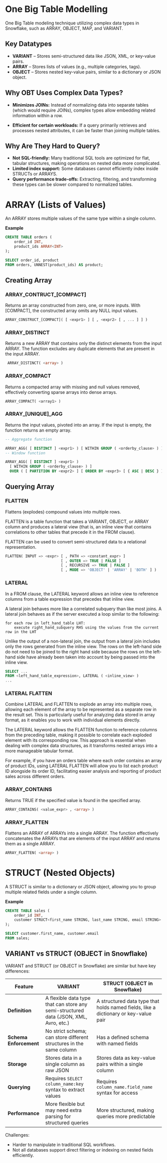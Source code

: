 # One Big Table Modelling
One Big Table modeling technique utilizing complex data types in Snowflake, such as ARRAY, OBJECT, MAP, and VARIANT.

## Key Datatypes
* **VARIANT** – Stores semi-structured data like JSON, XML, or key-value pairs.
* **ARRAY** – Stores lists of values (e.g., multiple categories, tags).
* **OBJECT** – Stores nested key-value pairs, similar to a dictionary or JSON object.

## Why OBT Uses Complex Data Types?
* **Minimizes JOINs:** Instead of normalizing data into separate tables (which would require JOINs), complex types allow embedding related information within a row.

* **Efficient for certain workloads:** If a query primarily retrieves and processes nested attributes, it can be faster than joining multiple tables.

## Why Are They Hard to Query?
* **Not SQL-friendly:** Many traditional SQL tools are optimized for flat, tabular structures, making operations on nested data more complicated.
* **Limited index support:** Some databases cannot efficiently index inside STRUCTs or ARRAYS.
* **Query performance trade-offs:** Extracting, filtering, and transforming these types can be slower compared to normalized tables.

# ARRAY (Lists of Values)
An ARRAY stores multiple values of the same type within a single column.

**Example**
``` sql
CREATE TABLE orders (
    order_id INT,
    product_ids ARRAY<INT>
);

SELECT order_id, product
FROM orders, UNNEST(product_ids) AS product;
```

## Creating Array
### ARRAY_CONTRUCT_[COMPACT]

Returns an array constructed from zero, one, or more inputs. With [COMPACT], the constructed array omits any NULL input values.

```sql
ARRAY_CONSTRUCT_[COMPACT]( [ <expr1> ] [ , <expr2> [ , ... ] ] ) 
```

### ARRAY_DISTINCT

Returns a new ARRAY that contains only the distinct elements from the input ARRAY. The function excludes any duplicate elements that are present in the input ARRAY.
```sql
 ARRAY_DISTINCT( <array> ) 
 ```

### ARRAY_COMPACT

Returns a compacted array with missing and null values removed, effectively converting sparse arrays into dense arrays.
```sql
ARRAY_COMPACT( <array1> ) 
```

### ARRAY_[UNIQUE]_AGG

Returns the input values, pivoted into an array. If the input is empty, the function returns an empty array.

```sql
-- Aggregate function

ARRAY_AGG( [ DISTINCT ] <expr1> ) [ WITHIN GROUP ( <orderby_clause> ) ]
-- Window function

ARRAY_AGG( [ DISTINCT ] <expr1> )
  [ WITHIN GROUP ( <orderby_clause> ) ]
  OVER ( [ PARTITION BY <expr2> ] [ ORDER BY <expr3> [ { ASC | DESC } ] ] [ <window_frame> ])
```

## Querying Array
### FLATTEN

Flattens (explodes) compound values into multiple rows.

FLATTEN is a table function that takes a VARIANT, OBJECT, or ARRAY column and produces a lateral view (that is, an inline view that contains correlations to other tables that precede it in the FROM clause).

FLATTEN can be used to convert semi-structured data to a relational representation.

```sql 
FLATTEN( INPUT => <expr> [ , PATH => <constant_expr> ]
                         [ , OUTER => TRUE | FALSE ]
                         [ , RECURSIVE => TRUE | FALSE ]
                         [ , MODE => 'OBJECT' | 'ARRAY' | 'BOTH' ] )
```

### LATERAL 
In a FROM clause, the LATERAL keyword allows an inline view to reference columns from a table expression that precedes that inline view.

A lateral join behaves more like a correlated subquery than like most joins. A lateral join behaves as if the server executed a loop similar to the following:

```
for each row in left_hand_table LHT:
    execute right_hand_subquery RHS using the values from the current row in the LHT
```

Unlike the output of a non-lateral join, the output from a lateral join includes only the rows generated from the inline view. The rows on the left-hand side do not need to be joined to the right hand side because the rows on the left-hand side have already been taken into account by being passed into the inline view.

```sql 
SELECT ...
FROM <left_hand_table_expression>, LATERAL ( <inline_view> )
...
```

### LATERAL FLATTEN
Combine LATERAL and FLATTEN to explode an array into multiple rows, allowing each element of the array to be represented as a separate row in the result set. This is particularly useful for analyzing data stored in array format, as it enables you to work with individual elements directly. 

The LATERAL keyword allows the FLATTEN function to reference columns from the preceding table, making it possible to correlate each exploded element with its corresponding row. This approach is essential when dealing with complex data structures, as it transforms nested arrays into a more manageable tabular format.

For example, if you have an orders table where each order contains an array of product IDs, using LATERAL FLATTEN will allow you to list each product ID alongside its order ID, facilitating easier analysis and reporting of product sales across different orders.

### ARRAY_CONTAINS

Returns TRUE if the specified value is found in the specified array.
```sql
ARRAY_CONTAINS( <value_expr> , <array> )
```

### ARRAY_FLATTEN
Flattens an ARRAY of ARRAYs into a single ARRAY. The function effectively concatenates the ARRAYs that are elements of the input ARRAY and returns them as a single ARRAY.

```sql 
ARRAY_FLATTEN( <array> )
```

# STRUCT (Nested Objects)
A STRUCT is similar to a dictionary or JSON object, allowing you to group multiple related fields under a single column.

**Example**
``` sql
CREATE TABLE sales (
    order_id INT,
    customer STRUCT<first_name STRING, last_name STRING, email STRING>
);

SELECT customer.first_name, customer.email 
FROM sales;

```

## VARIANT vs STRUCT (OBJECT in Snowflake)

VARIANT and STRUCT (or OBJECT in Snowflake) are similar but have key differences:

| Feature            | VARIANT                                                                 | STRUCT (OBJECT in Snowflake)                                      |
|--------------------|------------------------------------------------------------------------|-------------------------------------------------------------------|
| **Definition**     | A flexible data type that can store any semi-structured data (JSON, XML, Avro, etc.) | A structured data type that holds named fields, like a dictionary or key-value pair |
| **Schema Enforcement** | No strict schema; can store different structures in the same column | Has a defined schema with named fields |
| **Storage**        | Stores data in a single column as raw JSON                            | Stores data as key-value pairs within a single column             |
| **Querying**       | Requires `SELECT column_name:key` syntax to extract values            | Requires `column_name.field_name` syntax for access               |
| **Performance**    | More flexible but may need extra parsing for structured queries       | More structured, making queries more predictable                  |

Challenges:
* Harder to manipulate in traditional SQL workflows.
* Not all databases support direct filtering or indexing on nested fields efficiently.
